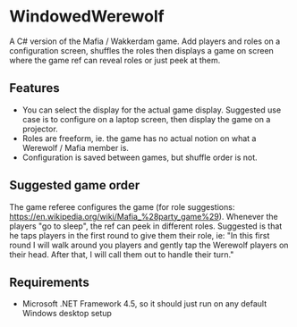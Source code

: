 # WindowedWerewolf
A C# version of the Mafia / Wakkerdam game. Add players and roles on a configuration screen, shuffles the roles then displays a game on screen where the game ref can reveal roles or just peek at them. 

## Features
- You can select the display for the actual game display. Suggested use case is to configure on a laptop screen, then display the game on a projector. 
- Roles are freeform, ie. the game has no actual notion on what a Werewolf / Mafia member is. 
- Configuration is saved between games, but shuffle order is not. 

## Suggested game order
The game referee configures the game (for role suggestions: https://en.wikipedia.org/wiki/Mafia_%28party_game%29). Whenever the players "go to sleep", the ref can peek in different roles. Suggested is that he taps players in the first round to give them their role, ie: "In this first round I will walk around you players and gently tap the Werewolf players on their head. After that, I will call them out to handle their turn."

## Requirements
- Microsoft .NET Framework 4.5, so it should just run on any default Windows desktop setup


